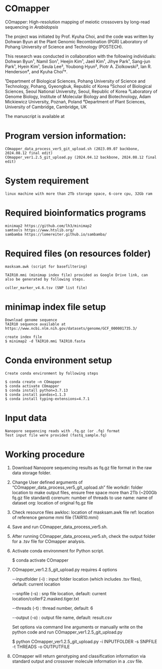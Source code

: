 # COmapper

COmapper: High-resolution mapping of meiotic crossovers by long-read sequencing in _Arabidopsis_

The project was initiated by Prof. Kyuha Choi, and the code was written by Dohwan Byun at the Plant Genomic Recombination (PGR) Laboratory of Pohang University of Science and Technology (POSTECH).

This research was conducted in collaboration with the following individuals: Dohwan Byun¹, Namil Son¹, Heejin Kim¹, Jaeil Kim¹, Jihye Park¹, Sang-jun Park¹, Hyein Kim¹, Seula Lee², Youbong Hyun², Piotr A. Ziolkowski³, Ian R. Henderson⁴, and Kyuha Choi¹†.

¹Department of Biological Sciences, Pohang University of Science and Technology, Pohang, Gyeongbuk, Republic of Korea
²School of Biological Sciences, Seoul National University, Seoul, Republic of Korea
³Laboratory of Genome Biology, Institute of Molecular Biology and Biotechnology, Adam Mickiewicz University, Poznań, Poland
⁴Department of Plant Sciences, University of Cambridge, Cambridge, UK

The manuscript is available at

# Program version information:
    
    COmapper_data_process_ver5_git_upload.sh (2023.09.07 backbone, 2024.08.12 final edit)
    COmapper_ver1.2.5_git_upload.py (2024.04.12 backbone, 2024.08.12 final edit)

# System requirement

    linux machine with more than 2Tb storage space, 6-core cpu, 32Gb ram

# Required bioinformatics programs
    
    minimap2 https://github.com/lh3/minimap2
    samtools https://www.htslib.org/
    sambamba https://lomereiter.github.io/sambamba/

# Required files (on resources folder)
    
    masksam.awk (script for basefiltering)
    
    TAIR10.mmi (minimap index file) provided as Google Drive link, can also be generated by following steps.

    coller_marker_v4.6.tsv (SNP list file)

# minimap index file setup
    
    Download genome sequence
    TAIR10 sequence available at https://www.ncbi.nlm.nih.gov/datasets/genome/GCF_000001735.3/
    
    create index file
    $ minimap2 -d TAIR10.mmi TAIR10.fasta

# Conda environment setup

    Create conda environment by following steps

    $ conda create –n COmapper
    $ conda activate COmapper
    $ conda install python=3.7.13
    $ conda install pandas=1.1.3
    $ conda install typing-extensions=4.7.1

# Input data
    Nanopore sequencing reads with .fq.gz (or .fq) format
    Test input file were provided (fastq_sample.fq)

# Working procedure

1.	Download Nanopore sequencing results as fq.gz file format in the raw data storage folder.

2.	Change User defined arguments of “COmapper_data_process_ver5_git_upload.sh” file
    workdir: folder location to make output files, ensure free space more than 2Tb (~200Gb fq.gz file standard)
  	corenum: number of threads to use
  	name: name of dataset
  	org: location of original fq.gz file

3. Check resource files
   awkloc: location of masksam.awk file
   ref: location of reference genome mmi file (TAIR10.mmi)

4. Save and run COmapper_data_process_ver5.sh.

5. After running COmapper_data_process_ver5.sh, check the output folder for a .tsv file for COmapper analysis.

6. Activate conda environment for Python script.

    $ conda activate COmapper

7. COmapper_ver1.2.5_git_upload.py requires 4 options

   --inputfolder (-i) : input folder location (which includes .tsv files), default: current location
   
   --snpfile (-s) : snp file location, default: current location/collerF2.masked.tiger.txt

   --threads (-t) : thread number, default: 6

   --output (-o) : output file name, default: result.csv

   Set options via command line arguments or manually write on the python code and run COmapper_ver1.2.5_git_upload.py

   $ python COmapper_ver1.2.5_git_upload.py -i INPUTFOLDER -s SNPFILE -t THREADS -o OUTPUTFILE

8. COmapper will return genotyping and classification information via standard output and crossover molecule information in a .csv file.
